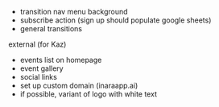 - transition nav menu background
- subscribe action (sign up should populate google sheets)
- general transitions

external (for Kaz)

- events list on homepage
- event gallery
- social links
- set up custom domain (inaraapp.ai)
- if possible, variant of logo with white text
